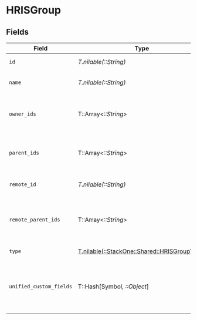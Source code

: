 # HRISGroup


## Fields

| Field                                                                                        | Type                                                                                         | Required                                                                                     | Description                                                                                  | Example                                                                                      |
| -------------------------------------------------------------------------------------------- | -------------------------------------------------------------------------------------------- | -------------------------------------------------------------------------------------------- | -------------------------------------------------------------------------------------------- | -------------------------------------------------------------------------------------------- |
| `id`                                                                                         | *T.nilable(::String)*                                                                        | :heavy_minus_sign:                                                                           | Unique identifier                                                                            | 8187e5da-dc77-475e-9949-af0f1fa4e4e3                                                         |
| `name`                                                                                       | *T.nilable(::String)*                                                                        | :heavy_minus_sign:                                                                           | The name of the group                                                                        |                                                                                              |
| `owner_ids`                                                                                  | T::Array<*::String*>                                                                         | :heavy_minus_sign:                                                                           | The list of group owner ids of the given group                                               |                                                                                              |
| `parent_ids`                                                                                 | T::Array<*::String*>                                                                         | :heavy_minus_sign:                                                                           | The list of parent group ids of the given group                                              |                                                                                              |
| `remote_id`                                                                                  | *T.nilable(::String)*                                                                        | :heavy_minus_sign:                                                                           | Provider's unique identifier                                                                 | 8187e5da-dc77-475e-9949-af0f1fa4e4e3                                                         |
| `remote_parent_ids`                                                                          | T::Array<*::String*>                                                                         | :heavy_minus_sign:                                                                           | Provider's list of parent group ids of the given group                                       |                                                                                              |
| `type`                                                                                       | [T.nilable(::StackOne::Shared::HRISGroupType)](../../models/shared/hrisgrouptype.md)         | :heavy_minus_sign:                                                                           | The type of the group                                                                        |                                                                                              |
| `unified_custom_fields`                                                                      | T::Hash[Symbol, *::Object*]                                                                  | :heavy_minus_sign:                                                                           | Custom Unified Fields configured in your StackOne project                                    | {<br/>"my_project_custom_field_1": "REF-1236",<br/>"my_project_custom_field_2": "some other value"<br/>} |